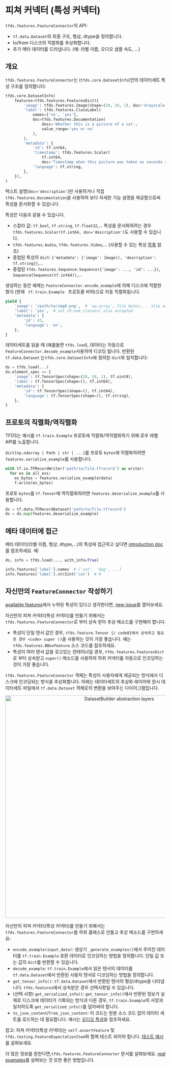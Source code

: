 # 피쳐 커넥터 (특성 커넥터)

`tfds.features.FeatureConnector`의 API:

- `tf.data.Dataset`의 최종 구조, 형상, dtype을 정의합니다.
- to/from 디스크의 직렬화를 추상화합니다.
- 추가 메타 데이터를 드러냅니다. (예: 라벨 이름, 오디오 샘플 속도, ...)

## 개요

`tfds.features.FeatureConnector`는 (`tfds.core.DatasetInfo`)안의 데이터세트 특성 구조를 정의합니다:

```python
tfds.core.DatasetInfo(
    features=tfds.features.FeaturesDict({
        'image': tfds.features.Image(shape=(28, 28, 1), doc='Grayscale image'),
        'label': tfds.features.ClassLabel(
            names=['no', 'yes'],
            doc=tfds.features.Documentation(
                desc='Whether this is a picture of a cat',
                value_range='yes or no'
            ),
        ),
        'metadata': {
            'id': tf.int64,
            'timestamp': tfds.features.Scalar(
                tf.int64,
                doc='Timestamp when this picture was taken as seconds since epoch'),
            'language': tf.string,
        },
    }),
)
```

텍스트 설명(`doc='description'`)만 사용하거나 직접 `tfds.features.Documentation`을 사용하여 보다 자세한 기능 설명을 제공함으로써 특성을 문서화할 수 있습니다.

특성은 다음과 같을 수 있습니다.

- 스칼라 값: `tf.bool`, `tf.string`, `tf.float32`,... 특성을 문서화하려는 경우 `tfds.features.Scalar(tf.int64, doc='description')`도 사용할 수 있습니다.
- `tfds.features.Audio`, `tfds.features.Video`,... (사용할 수 있는 특성 [목록](https://www.tensorflow.org/datasets/api_docs/python/tfds/features?version=nightly) 참조)
- 중첩된 특성의 `dict`: `{'metadata': {'image': Image(), 'description': tf.string}}`,...
- 중첩된 `tfds.features.Sequence`: `Sequence({'image': ..., 'id': ...})`, `Sequence(Sequence(tf.int64))`,...

생성하는 동안 예제는 ` FeatureConnector.encode_example `에 의해 디스크에 적합한 형식 (현재 <code> tf.train.Example </code> 프로토콜 버퍼)으로 자동 직렬화됩니다.

```python
yield {
    'image': '/path/to/img0.png',  # `np.array`, file bytes,... also accepted
    'label': 'yes',  # int (0-num_classes) also accepted
    'metadata': {
        'id': 43,
        'language': 'en',
    },
}
```

데이터세트를 읽을 때 (예를들면 `tfds.load`), 데이터는 자동으로`FeatureConnector.decode_example`사용하여 디코딩 됩니다. 반환된 `tf.data.Dataset` 는`tfds.core.DatasetInfo`에 정의된 `dict`와 일치합니다:

```python
ds = tfds.load(...)
ds.element_spec == {
    'image': tf.TensorSpec(shape=(28, 28, 1), tf.uint8),
    'label': tf.TensorSpec(shape=(), tf.int64),
    'metadata': {
        'id': tf.TensorSpec(shape=(), tf.int64),
        'language': tf.TensorSpec(shape=(), tf.string),
    },
}
```

## 프로토의 직렬화/역직렬화

TFDS는 예시를 `tf.train.Example` 프로토에 직렬화/역직렬화하기 위해 로우 레벨 API를 노출합니다.

`dict[np.ndarray | Path | str | ...]`를 프로토 `bytes`에 직렬화하려면 `features.serialize_example`를 사용합니다.

```python
with tf.io.TFRecordWriter('path/to/file.tfrecord') as writer:
  for ex in all_exs:
    ex_bytes = features.serialize_example(data)
    f.write(ex_bytes)
```

프로토 `bytes`를 `tf.Tensor`에 역직렬화하려면 `features.deserialize_example`를 사용합니다.

```python
ds = tf.data.TFRecordDataset('path/to/file.tfrecord')
ds = ds.map(features.deserialize_example)
```

## 메타 데이터에 접근

메타 데이터(라벨 이름, 형상, dtype,...)의 특성에 접근하고 싶다면 [introduction doc](https://www.tensorflow.org/datasets/overview#access_the_dataset_metadata)를 참조하세요. 예:

```python
ds, info = tfds.load(..., with_info=True)

info.features['label'].names  # ['cat', 'dog', ...]
info.features['label'].str2int('cat')  # 0
```

## 자신만의 `FeatureConnector` 작성하기

[available features](https://www.tensorflow.org/datasets/api_docs/python/tfds/features#classes)에서 누락된 특성이 있다고 생각한다면,  [new issue](https://github.com/tensorflow/datasets/issues)를 열어보세요.

자신만의 피쳐 커넥터(특성 커넥터)를 만들기 위해서는 `tfds.features.FeatureConnector`로 부터 상속 받아 추상 메소드를 구현해야 합니다.

- 특성이 단일 텐서 값인 경우, ` tfds.feature.Tensor {/ code0}에서 상속하고 필요한 경우 <code> super () `을 사용하는 것이 가장 좋습니다. 예는 ` tfds.features.BBoxFeature ` 소스 코드를 참조하세요.
- 특성이 여러 텐서 값을 갖고있는 컨테이너일 경우,  `tfds.features.FeaturesDict`로 부터 상속받고 `super()` 메소드를 사용하여 하위 커넥터를 자동으로 인코딩하는 것이 가장 좋습니다.

`tfds.features.FeatureConnector` 객체는 특성이 사용자에게 제공되는 방식에서 디스크에 인코딩되는 방식을 추상화합니다. 아래는 데이터세트의 추상화 레이어와 원시 데이터세트 파일에서 `tf.data.Dataset` 객체로의 변환을 보여주는 다이어그램입니다.

<p align="center">   <img src="dataset_layers.png" alt="DatasetBuilder abstraction layers" width="700"></p>

자신만의 피쳐 커넥터(특성 커넥터)를 만들기 위해서는`tfds.features.FeatureConnector`를 하위 클래스로 만들고 추상 메소드를 구현하세요:

- `encode_example(input_data)`: 생성기 `_generate_examples()`에서 주어진 데이터를 `tf.train.Example` 호환 데이터로 인코딩하는 방법을 정의합니다. 단일 값 또는 값의 `dict`를 반환할 수 있습니다.
- `decode_example`: `tf.train.Example`에서 읽은 텐서의 데이터를 `tf.data.Dataset`에서 반환된  사용자 텐서로 디코딩하는 방법을 정의합니다.
- `get_tensor_info()`: `tf.data.Dataset`에서 반환된 텐서의 형상/dtype을 나타냅니다. `tfds.features`에서 상속받은 경우 선택사항일 수 있습니다.
- (선택 사항) `get_serialized_info()`: `get_tensor_info()`에서 반환된 정보가 실제로 디스크에 데이터가 기록되는 방식과 다른 경우, `tf.train.Example`의 사양과 일치하도록 `get_serialized_info()`를 덮어써야 합니다.
- `to_json_content`/`from_json_content`: 이 코드는 원본 소스 코드 없이 데이터 세트를 로드하는 데 필요합니다. 예시는 [오디오 특성](https://github.com/tensorflow/datasets/blob/65a76cb53c8ff7f327a3749175bc4f8c12ff465e/tensorflow_datasets/core/features/audio_feature.py#L121)을 참조하세요.

참고: 피쳐 커넥터(특성 커넥터)는 `self.assertFeature` 및 `tfds.testing.FeatureExpectationItem`와 함께 테스트 되어야 합니다. [테스트 예시](https://github.com/tensorflow/datasets/tree/master/tensorflow_datasets/core/features/image_feature_test.py)를 살펴보세요.

더 많은 정보를 원한다면,`tfds.features.FeatureConnector` 문서를 살펴보세요. [real examples](https://github.com/tensorflow/datasets/tree/master/tensorflow_datasets/core/features)를 살펴보는 것 또한 좋은 방법입니다.
